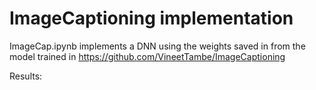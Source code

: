 # ImageCaptioning implementation 

ImageCap.ipynb implements a DNN using the weights saved in from the model trained in 
https://github.com/VineetTambe/ImageCaptioning

Results:

